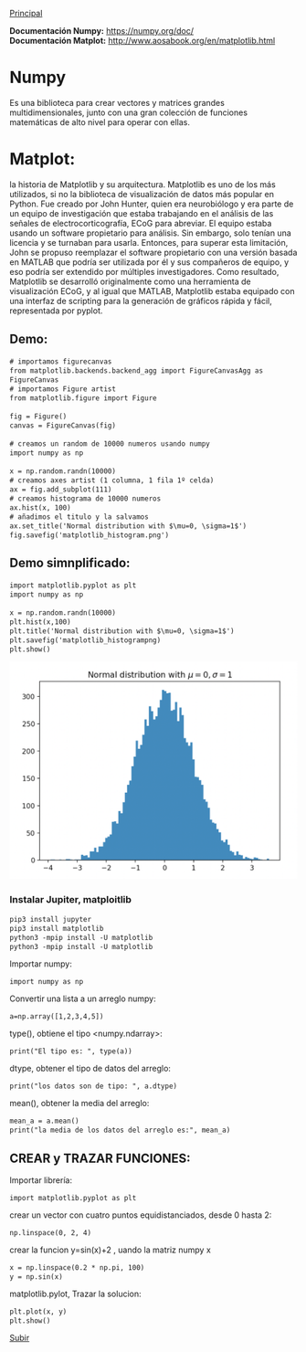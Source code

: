 <a name="top"></a>
[Principal](../README.md)<br/>


**Documentación Numpy:** <https://numpy.org/doc/><br/>
**Documentación Matplot:** <http://www.aosabook.org/en/matplotlib.html><br/>

# Numpy
Es una biblioteca para crear vectores y matrices grandes multidimensionales, junto con una gran colección de funciones matemáticas de alto nivel para operar con ellas.

# Matplot:
la historia de Matplotlib y su arquitectura. Matplotlib es uno de los más utilizados, si no la biblioteca de visualización de datos más popular en Python. Fue creado por John Hunter, quien era neurobiólogo y era parte de un equipo de investigación que estaba trabajando en el análisis de las señales de electrocorticografía, ECoG para abreviar. El equipo estaba usando un software propietario para análisis. Sin embargo, solo tenían una licencia y se turnaban para usarla. Entonces, para superar esta limitación, John se propuso reemplazar el software propietario con una versión basada en MATLAB que podría ser utilizada por él y sus compañeros de equipo, y eso podría ser extendido por múltiples investigadores. Como resultado, Matplotlib se desarrolló originalmente como una herramienta de visualización ECoG, y al igual que MATLAB, Matplotlib estaba equipado con una interfaz de scripting para la generación de gráficos rápida y fácil, representada por pyplot. 

Demo:
-----

    # importamos figurecanvas
    from matplotlib.backends.backend_agg import FigureCanvasAgg as FigureCanvas
    # importamos Figure artist
    from matplotlib.figure import Figure

    fig = Figure()
    canvas = FigureCanvas(fig)

    # creamos un random de 10000 numeros usando numpy
    import numpy as np

    x = np.random.randn(10000)
    # creamos axes artist (1 columna, 1 fila 1º celda)
    ax = fig.add_subplot(111)
    # creamos histograma de 10000 numeros
    ax.hist(x, 100)
    # añadimos el titulo y la salvamos
    ax.set_title('Normal distribution with $\mu=0, \sigma=1$')
    fig.savefig('matplotlib_histogram.png')
    
Demo simnplificado:
-------------------

    import matplotlib.pyplot as plt
    import numpy as np
    
    x = np.random.randn(10000)
    plt.hist(x,100)
    plt.title('Normal distribution with $\mu=0, \sigma=1$')
    plt.savefig('matplotlib_histogrampng)
    plt.show()


![React](../Images/matplotlib_histogram.png)

### Instalar Jupiter, matploitlib
    pip3 install jupyter 
    pip3 install matplotlib
    python3 -mpip install -U matplotlib
    python3 -mpip install -U matplotlib

Importar numpy:
    
    import numpy as np

Convertir una lista a un arreglo numpy:
    
    a=np.array([1,2,3,4,5])
    
type(), obtiene el tipo <numpy.ndarray>:
    
    print("El tipo es: ", type(a))
    
dtype, obtener el tipo de datos del arreglo:
    
    print("los datos son de tipo: ", a.dtype)
    
mean(), obtener la media del arreglo:
    
    mean_a = a.mean()
    print("la media de los datos del arreglo es:", mean_a)
  
## CREAR y TRAZAR FUNCIONES:
Importar librería:
    
    import matplotlib.pyplot as plt
    
crear un vector con cuatro puntos equidistanciados, desde 0 hasta 2:
    
    np.linspace(0, 2, 4)

crear la funcion y=sin(x)+2 , uando la matriz numpy x
    
    x = np.linspace(0.2 * np.pi, 100)
    y = np.sin(x)
    
matplotlib.pylot, Trazar la solucion:

    plt.plot(x, y)
    plt.show()

[Subir](#top)

